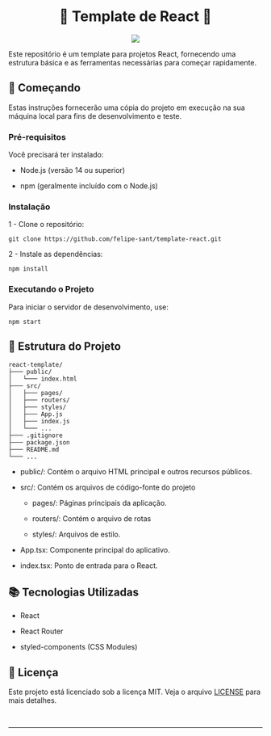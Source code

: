 <div align="center">

# 📄 Template de React 📄
  
<img src="https://img.shields.io/badge/React-20232A?style=for-the-badge&logo=react&logoColor=61DAFB" /> <br>

</div>


Este repositório é um template para projetos React, fornecendo uma estrutura básica e as ferramentas necessárias para começar rapidamente.

## 🚀 Começando

Estas instruções fornecerão uma cópia do projeto em execução na sua máquina local para fins de desenvolvimento e teste.

### Pré-requisitos

Você precisará ter instalado:

- Node.js (versão 14 ou superior)

- npm (geralmente incluído com o Node.js)

### Instalação

    
1 - Clone o repositório:

    git clone https://github.com/felipe-sant/template-react.git

2 - Instale as dependências:

    npm install

### Executando o Projeto

Para iniciar o servidor de desenvolvimento, use:

    npm start

## 📂 Estrutura do Projeto

    react-template/
    ├─── public/
    │   └─── index.html
    ├─── src/
    │   ├─── pages/
    │   ├─── routers/
    │   ├─── styles/
    │   ├─── App.js
    │   ├─── index.js
    │   └─── ...
    ├─── .gitignore
    ├─── package.json
    ├─── README.md
    └─── ...

- public/: Contém o arquivo HTML principal e outros recursos públicos.

- src/: Contém os arquivos de código-fonte do projeto

  - pages/: Páginas principais da aplicação.
 
  - routers/: Contém o arquivo de rotas

  - styles/: Arquivos de estilo.
  
- App.tsx: Componente principal do aplicativo.

- index.tsx: Ponto de entrada para o React.

## 📚 Tecnologias Utilizadas

- React
  
- React Router

- styled-components (CSS Modules)

## 📝 Licença

Este projeto está licenciado sob a licença MIT. Veja o arquivo [LICENSE](LICENSE) para mais detalhes.

<br>

<hr>
